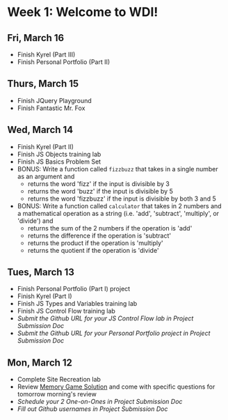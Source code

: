 # Week 1: Welcome to WDI!

## Fri, March 16
- Finish Kyrel (Part III)
- Finish Personal Portfolio (Part II)

## Thurs, March 15
- Finish JQuery Playground
- Finish Fantastic Mr. Fox

## Wed, March 14
- Finish Kyrel (Part II)
- Finish JS Objects training lab
- Finish JS Basics Problem Set
- BONUS: Write a function called `fizzbuzz` that takes in a single number as an argument and 
  - returns the word 'fizz' if the input is divisible by 3
  - returns the word 'buzz' if the input is divisible by 5
  - returns the word 'fizzbuzz' if the input is divisible by both 3 and 5
- BONUS: Write a function called `calculator` that takes in 2 numbers and a mathematical operation as a string (i.e. 'add', 'subtract', 'multiply', or 'divide') and
  - returns the sum of the 2 numbers if the operation is 'add'
  - returns the difference if the operation is 'subtract'
  - returns the product if the operation is 'multiply'
  - returns the quotient if the operation is 'divide'

## Tues, March 13
- Finish Personal Portfolio (Part I) project
- Finish Kyrel (Part I)
- Finish JS Types and Variables training lab
- Finish JS Control Flow training lab
- *Submit the Github URL for your JS Control Flow lab in Project Submission Doc*
- *Submit the Github URL for your Personal Portfolio project in Project Submission Doc*

## Mon, March 12
- Complete Site Recreation lab
- Review [Memory Game Solution](https://github.com/falqas/memory-game/tree/master/memory_game) and come with specific questions for tomorrow morning's review
- *Schedule your 2 One-on-Ones in Project Submission Doc*
- *Fill out Github usernames in Project Submission Doc*
